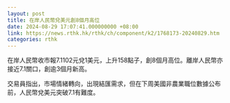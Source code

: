 ```yaml
---
layout: post
title: 在岸人民幣兌美元創8個月高位
date: 2024-08-29 17:07:41.000000000 +08:00
link: https://news.rthk.hk/rthk/ch/component/k2/1768173-20240829.htm
categories: rthk
---
```


在岸人民幣收市報7.1102元兌1美元，上升158點子，創8個月高位。離岸人民幣亦接近7.1關口，創逾3個月新高。

交易員指出，市場情緒轉向，出現結匯需求，但在下周美國非農業職位數據公布前，人民幣兌美元突破7.1有難度。
